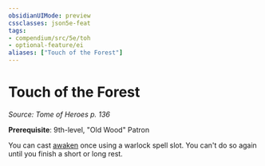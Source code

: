 ```yaml
---
obsidianUIMode: preview
cssclasses: json5e-feat
tags:
- compendium/src/5e/toh
- optional-feature/ei
aliases: ["Touch of the Forest"]
---
```

# Touch of the Forest
*Source: Tome of Heroes p. 136*  

**Prerequisite**: 9th-level, "Old Wood" Patron

You can cast [awaken](2-Mechanics/CLI/spells/awaken.md) once using a warlock spell slot. You can't do so again until you finish a short or long rest.